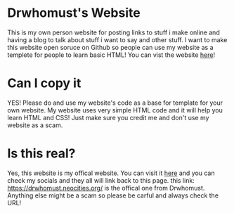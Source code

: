 # Drwhomust's Website
This is my own person website for posting links to stuff i make online and having a blog to talk about stuff i want to say and other stuff.
I want to make this website open soruce on Github so people can use my website as a templete for people to learn basic HTML!
You can vist the website [here](https://drwhomust.neocities.org/)!

# Can I copy it
YES! Please do and use my website's code as a base for template for your own website. My website uses very simple HTML code and it will
help you learn HTML and CSS! Just make sure you credit me and don't use my website as a scam.

# Is this real?
Yes, this website is my offical website. You can visit it [here](https://drwhomust.neocities.org/) and you can check my socials and they all will link back to this page.
this link: https://drwhomust.neocities.org/ is the offical one from Drwhomust. Anything else might be a scam so please be carful and always check the URL!
